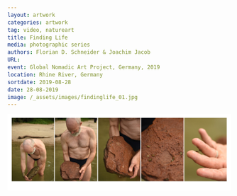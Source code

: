```yaml
---
layout: artwork
categories: artwork
tag: video, natureart
title: Finding Life
media: photographic series
authors: Florian D. Schneider & Joachim Jacob
URL:
event: Global Nomadic Art Project, Germany, 2019
location: Rhine River, Germany
sortdate: 2019-08-28
date: 28-08-2019
image: /_assets/images/findinglife_01.jpg
---
```


![](/_assets/images/findinglife.jpg)

